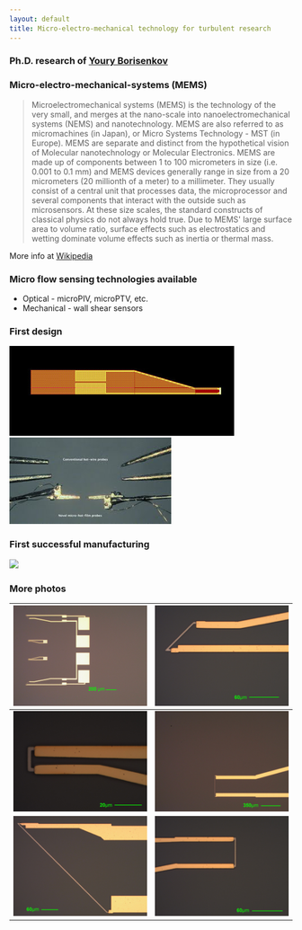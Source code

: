 ```yaml
---
layout: default
title: Micro-electro-mechanical technology for turbulent research
---
```


### Ph.D. research of [Youry Borisenkov](/people/youryborisenkov)
 


### Micro-electro-mechanical-systems (MEMS)


> Microelectromechanical systems (MEMS) is the technology of the very small, and merges at the nano-scale into nanoelectromechanical systems (NEMS) and nanotechnology. MEMS are also referred to as micromachines (in Japan), or Micro Systems Technology - MST (in Europe). MEMS are separate and distinct from the hypothetical vision of Molecular nanotechnology or Molecular Electronics. MEMS are made up of components between 1 to 100 micrometers in size (i.e. 0.001 to 0.1 mm) and MEMS devices generally range in size from a 20 micrometers (20 millionth of a meter) to a millimeter. They usually consist of a central unit that processes data, the microprocessor and several components that interact with the outside such as microsensors. At these size scales, the standard constructs of classical physics do not always hold true. Due to MEMS' large surface area to volume ratio, surface effects such as electrostatics and wetting dominate volume effects such as inertia or thermal mass.

More info at [Wikipedia](http://en.wikipedia.org/wiki/Microelectromechanical_systems)


### Micro flow sensing technologies available


* Optical - microPIV, microPTV, etc.
* Mechanical - wall shear sensors



### First design
![](../images/suggested_design.jpg)
![](../images/P1010129.JPG)


### First successful manufacturing

![](http://lh3.ggpht.com/_Ehhk1abDUqc/Si-t23UQz1I/AAAAAAAAGXI/Bs1EuRe8hJw/s400/new4.jpg)


### More photos

<img src = "../images/mems1.jpg" width="300">|<img src = "../images/2.jpg" width="300"> 
--------------|------------- 
<img src = "../images/6.jpg" width="300">|<img src = "../images/7.jpg" width="300">  
<img src = "../images/8.jpg" width="300">|<img src = "../images/9.jpg" width="300">










